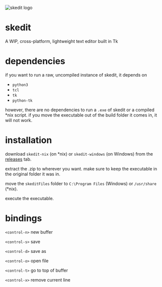 ![skedit logo](https://i.imgur.com/NlYbBSJ.png)


# skedit
A WIP, cross-platform, lightweight text editor built in Tk

# dependencies

if you want to run a raw, uncompiled instance of skedit, it depends on

* `python3`
* `tcl`
* `tk`
* `python-tk`

however, there are no dependencies to run a `.exe` of skedit or a compiled *nix script.
if you move the executable out of the build folder it comes in, it will not work.

# installation

download `skedit-nix` (on *nix) or `skedit-windows` (on Windows) from the [releases](https://github.com/smhsketch/skedit/releases) tab.

extract the .zip to wherever you want. make sure to keep the executable in the original folder it was in.

move the `skeditFiles` folder to `C:\Program Files` (Windows) or `/usr/share` (*nix).

execute the executable.

# bindings

`<control-n>` new buffer

`<control-s>` save

`<control-d>` save as

`<control-o>` open file

`<control-t>` go to top of buffer

`<control-x>` remove current line